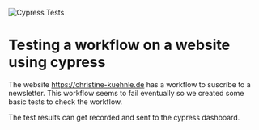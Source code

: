![Cypress Tests](https://github.com//ulfk/ck-web-testing/actions/workflows/main.yml/badge.svg)

# Testing a workflow on a website using cypress
The website https://christine-kuehnle.de has a workflow to suscribe to a newsletter. This workflow seems to fail eventually so we created some basic tests to check the workflow.

The test results can get recorded and sent to the cypress dashboard.
